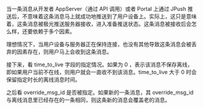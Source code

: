 当一条消息从开发者 AppServer（通过 API 调用）或者 Portal 上通过 JPush 推送后，不意味着这条消息马上就成功地推送到了用户设备上。实际上，这只是意味着，这条消息被极光推送服务器接收，进入准备推送状态。这条消息被接收后会怎么样，还要依赖于多个因素。

理想情况下，当用户设备与服务器正在保持连接，也没有其他导致这条消息会被丢弃的因素存在，则用户马上会收到这条消息。

接下来，看 time_to_live 字段的指定情况。如果为 0 ，表示该消息不保存离线，即如果用户当前不在线，则用户就会一直收不到该消息。time_to_live 大于 0 时会保留指定时长的离线消息时间。

之后看 override_msg_id 是否被指定。如果新的一条消息，其 override_msg_id 与离线消息里已经存在的一条相同，则这条新的消息会覆盖老的消息。